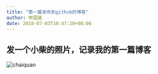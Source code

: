 ```yaml
---
title: "第一篇发布到github的博客"
author: 申国骏
date: 2018-07-03T10:47:20+08:00
---
```


## 发一个小柴的照片，记录我的第一篇博客
![chaiquan](/image/chiquan.jpg)
